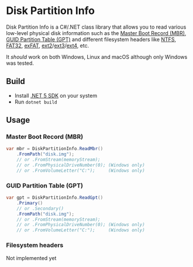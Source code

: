 # Disk Partition Info

Disk Partition Info is a C#/.NET class library that allows you to read various low-level physical disk information such as the [Master Boot Record (MBR)](https://en.wikipedia.org/wiki/Master_boot_record), [GUID Partition Table (GPT)](https://en.wikipedia.org/wiki/GUID_Partition_Table) and different filesystem headers like [NTFS](https://en.wikipedia.org/wiki/NTFS), [FAT32](https://en.wikipedia.org/wiki/File_Allocation_Table), [exFAT](https://en.wikipedia.org/wiki/ExFAT), [ext2](https://en.wikipedia.org/wiki/Ext2)/[ext3](https://en.wikipedia.org/wiki/Ext3)/[ext4](https://en.wikipedia.org/wiki/Ext4), etc.

It _should_ work on both Windows, Linux and macOS although only Windows was tested.

## Build

* Install [.NET 5 SDK](https://dotnet.microsoft.com/download/dotnet/5.0) on your system
* Run `dotnet build`

## Usage

### Master Boot Record (MBR)

```csharp
var mbr = DiskPartitionInfo.ReadMbr()
    .FromPath("disk.img");
    // or .FromStream(memoryStream);
    // or .FromPhysicalDriveNumber(0); (Windows only)
    // or .FromVolumeLetter("C:");     (Windows only)
```

### GUID Partition Table (GPT)

```csharp
var gpt = DiskPartitionInfo.ReadGpt()
    .Primary()
    // or .Secondary()
    .FromPath("disk.img");
    // or .FromStream(memoryStream);
    // or .FromPhysicalDriveNumber(0); (Windows only)
    // or .FromVolumeLetter("C:");     (Windows only)
```

### Filesystem headers

Not implemented yet
